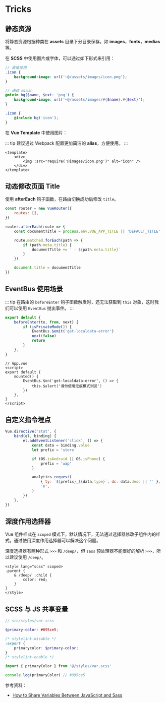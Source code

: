# Tricks

## 静态资源

将静态资源根据种类在 **assets** 目录下分目录保存。如 **images**，**fonts**，**medias**等。

在 **SCSS** 中使用图片或字体，可以通过如下形式来引用：

```scss
// 直接使用
.icon {
    background-image: url('~@/assets/images/icon.png');
}

// 通过 mixin
@mixin bg($name, $ext: 'png') {
    background-image: url('~@/assets/images/#{$name}.#{$ext}');
}

.icon {
    @include bg('icon');
}
```

在 **Vue Template** 中使用图片：

::: tip
建议通过 Webpack 配置更加简洁的 **alias**，方便使用。
:::

```vue
<template>
    <div>
        <img :src="require('@images/icon.png')" alt="icon" />
    </div>
</template>
```

## 动态修改页面 Title

使用 **afterEach** 钩子函数，在路由切换成功后修改 `title`。

```js
const router = new VueRouter({
    routes: [],
})

router.afterEach(route => {
    const documentTitle = process.env.VUE_APP_TITLE || 'DEFAULT_TITLE'

    route.matched.forEach(path => {
        if (path.meta.title) {
            documentTitle += ` - ${path.meta.title}`
        }
    })

    document.title = documentTitle
})
```

## EventBus 使用场景

::: tip
在路由的 `beforeEnter` 钩子函数触发时，还无法获取到 `this` 对象，这时我们可以使用 `EventBus` 抛出事件。
:::

```js
export default {
    beforeEnter(to, from, next) {
        if (isPrivateMode()) {
            EventBus.$emit('get-localdata-error')
            next(false)
            return
        }
    },
}
```

```vue
// App.vue
<script>
export default {
    mounted() {
        EventBus.$on('get-localdata-error', () => {
            this.$alert('请勿使用无痕模式浏览')
        })
    },
}
</script>
```

## 自定义指令埋点

```js
Vue.directive('stat', {
    bind(el, binding) {
        el.addEventListener('click', () => {
            const data = binding.value
            let prefix = 'store'

            if (OS.isAndroid || OS.isPhone) {
                prefix = 'wap'
            }

            analytics.request(
                { ty: `${prefix}_${data.type}`, dc: data.desc || '' },
                'n',
            )
        })
    },
})
```

## 深度作用选择器

Vue 组件样式在 `scoped` 模式下，默认情况下，无法通过选择器修改子组件内的样式。通过使用深度作用选择器可以解决这个问题。

深度选择器有两种形式 `>>>` 和 `/deep/`，但 `sass` 预处理器不能很好的解析 `>>>`，所以建议使用 `/deep/`。

```vue
<style lang="scss" scoped>
.parent {
    & /deep/ .child {
        color: red;
    }
}
</style>
```

## SCSS 与 JS 共享变量

```scss
// src/styles/var.scss

$primary-color: #095ce5;

/* stylelint-disable */
:export {
    primarycolor: $primary-color;
}
/* stylelint-enable */
```

```js
import { primaryColor } from '@/styles/var.scss'

console.log(primaryColor) // #095ce5
```

参考资料：

-   [How to Share Variables Between JavaScript and Sass](https://www.bluematador.com/blog/how-to-share-variables-between-js-and-sass)
